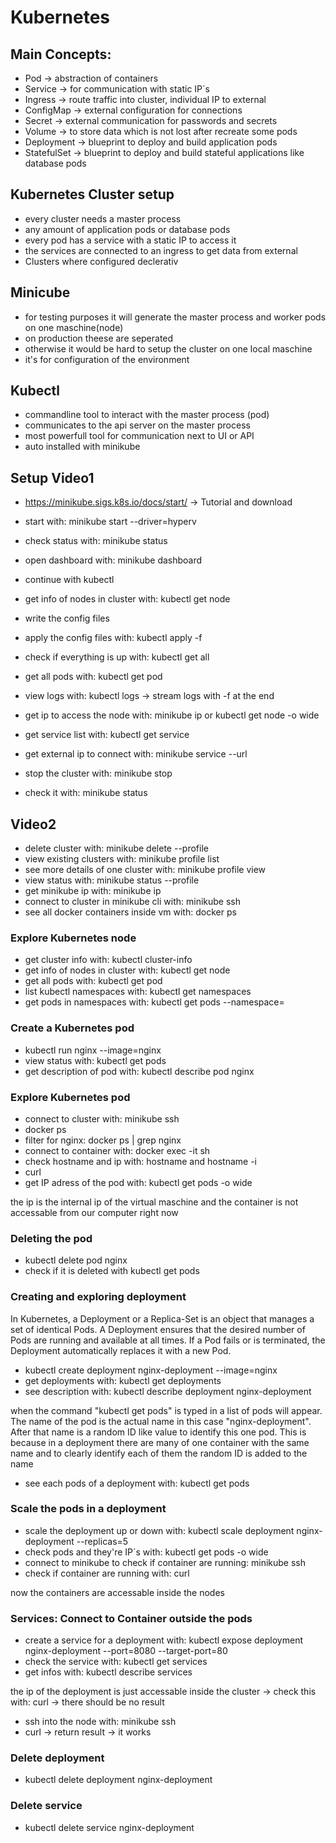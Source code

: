 # Kubernetes

## Main Concepts:
- Pod -> abstraction of containers
- Service -> for communication with static IP´s
- Ingress -> route traffic into cluster, individual IP to external
- ConfigMap -> external configuration for connections
- Secret -> external communication for passwords and secrets
- Volume -> to store data which is not lost after recreate some pods
- Deployment -> blueprint to deploy and build application pods 
- StatefulSet -> blueprint to deploy and build stateful applications like database pods

## Kubernetes Cluster setup
- every cluster needs a master process
- any amount of application pods or database pods
- every pod has a service with a static IP to access it
- the services are connected to an ingress to get data from external
- Clusters where configured declerativ

## Minicube
- for testing purposes it will generate the master process and worker pods on one maschine(node)
- on production theese are seperated
- otherwise it would be hard to setup the cluster on one local maschine
- it's for configuration of the environment

## Kubectl
- commandline tool to interact with the master process (pod)
- communicates to the api server on the master process
- most powerfull tool for communication next to UI or API
- auto installed with minikube

## Setup Video1
- https://minikube.sigs.k8s.io/docs/start/ -> Tutorial and download
- start with: minikube start --driver=hyperv
- check status with: minikube status
- open dashboard with: minikube dashboard
- continue with kubectl
- get info of nodes in cluster with: kubectl get node

- write the config files

- apply the config files with: kubectl apply -f <filename>
- check if everything is up with: kubectl get all
- get all pods with: kubectl get pod
- view logs with: kubectl logs <pod-name> -> stream logs with -f at the end
- get ip to access the node with: minikube ip or kubectl get node -o wide
- get service list with: kubectl get service
- get external ip to connect with: minikube service <service-name> --url

- stop the cluster with: minikube stop
- check it with: minikube status

## Video2
- delete cluster with:  minikube delete --profile <profile-name>
- view existing clusters with: minikube profile list
- see more details of one cluster with: minikube profile view <profile-name>
- view status with: minikube status --profile <profile-name>
- get minikube ip with: minikube ip
- connect to cluster in minikube cli with: minikube ssh
- see all docker containers inside vm with: docker ps

### Explore Kubernetes node
- get cluster info with: kubectl cluster-info
- get info of nodes in cluster with: kubectl get node
- get all pods with: kubectl get pod
- list kubectl namespaces with: kubectl get namespaces
- get pods in namespaces with: kubectl get pods --namespace=<namespace>

### Create a Kubernetes pod
- kubectl run nginx --image=nginx
- view status with: kubectl get pods
- get description of pod with: kubectl describe pod nginx

### Explore Kubernetes pod
- connect to cluster with: minikube ssh
- docker ps
- filter for nginx: docker ps | grep nginx
- connect to container with: docker exec -it <ID> sh
- check hostname and ip with: hostname and hostname -i
- curl <IP>
- get IP adress of the pod with: kubectl get pods -o wide

the ip is the internal ip of the virtual maschine and the container is not accessable from our computer right now

### Deleting the pod
- kubectl delete pod nginx
- check if it is deleted with kubectl get pods

### Creating and exploring deployment
In Kubernetes, a Deployment or a Replica-Set is an object that manages a set of identical Pods. A Deployment ensures that the desired number of Pods are running and available at all times.
If a Pod fails or is terminated, the Deployment automatically replaces it with a new Pod.

- kubectl create deployment nginx-deployment --image=nginx
- get deployments with: kubectl get deployments
- see description with: kubectl describe deployment nginx-deployment

when the command "kubectl get pods" is typed in a list of pods will appear. The name of the pod is the actual name in this case "nginx-deployment". After that name is a random ID like value to identify this one pod. This is because in a deployment there are many of one container with the same name and to clearly identify each of them the random ID is added to the name

- see each pods of a deployment with: kubectl get pods

### Scale the pods in a deployment
- scale the deployment up or down with: kubectl scale deployment nginx-deployment --replicas=5
- check pods and they're IP´s with: kubectl get pods -o wide
- connect to minikube to check if container are running: minikube ssh
- check if container are running with: curl <ContainerIP>

now the containers are accessable inside the nodes

### Services: Connect to Container outside the pods
- create a service for a deployment with: kubectl expose deployment nginx-deployment --port=8080 --target-port=80
- check the service with: kubectl get services
- get infos with: kubectl describe services

the ip of the deployment is just accessable inside the cluster -> check this with: curl <ClusterIP> -> there should be no result

- ssh into the node with: minikube ssh
- curl <ClusterIP> -> return result -> it works

### Delete deployment
- kubectl delete deployment nginx-deployment

### Delete service
- kubectl delete service nginx-deployment